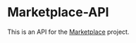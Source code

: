 # Marketplace-API

This is an API for the [Marketplace](https://github.com/isitraghav/marketplace) project.

